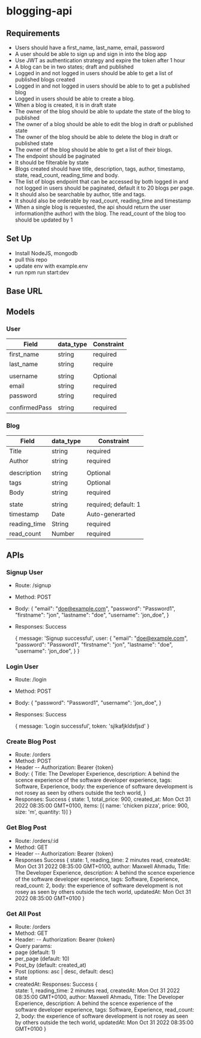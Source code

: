 # blogging-api

## Requirements

- Users should have a first_name, last_name, email, password
- A user should be able to sign up and sign in into the blog app
- Use JWT as authentication strategy and expire the token after 1 hour
- A blog can be in two states; draft and published
- Logged in and not logged in users should be able to get a list of published blogs created
- Logged in and not logged in users should be able to to get a published blog
- Logged in users should be able to create a blog.
- When a blog is created, it is in draft state
- The owner of the blog should be able to update the state of the blog to published
- The owner of a blog should be able to edit the blog in draft or published state
- The owner of the blog should be able to delete the blog in draft or published state
- The owner of the blog should be able to get a list of their blogs. 
- The endpoint should be paginated
- It should be filterable by state
- Blogs created should have title, description, tags, author, timestamp, state, read_count, reading_time and body.
- The list of blogs endpoint that can be accessed by both logged in and not logged in users should be paginated, default it to 20 blogs per page. 
- It should also be searchable by author, title and tags.
- It should also be orderable by read_count, reading_time and timestamp
- When a single blog is requested, the api should return the user information(the author) with the blog. The read_count of the blog too should be updated by 1

## Set Up
- Install NodeJS, mongodb
- pull this repo
- update env with example.env
- run npm run start:dev

## Base URL


## Models

### User

|   Field       | data_type     | Constraint  |
| ------------- | ------------- | --------    |
| first_name    | string        | required    |  
| last_name     | string        | require     |
|               |               |             |
| username      | string        | Optional    |
| email         | string        | required    |
| password      | string        | required    |
|               |               |             |
| confirmedPass | string        | required    |


### Blog

|   Field       | data_type     | Constraint                  |
| ------------- | ------------- | --------                    |
| Title         | string        | required                    |  
| Author        | string        | required                    |
|               |               |                             |
| description   | string        | Optional                    |
| tags          | string        | Optional                    |
| Body          | string        | required                    |
|               |               |                             |
| state         | string        | required; default: 1        |
| timestamp     | Date          | Auto-generarted             |
| reading_time  | String        | required                    |
| read_count    | Number        | required                    |


## APIs

### Signup User

- Route: /signup
- Method: POST
- Body:
      {
      "email": "doe@example.com",
      "password": "Password1",
      "firstname": "jon",
      "lastname": "doe",
      "username": 'jon_doe",
    }
    
- Responses:
    Success

    {
        message: 'Signup successful',
        user: {
            "email": "doe@example.com",
            "password": "Password1",
            "firstname": "jon",
            "lastname": "doe",
            "username": 'jon_doe",
        }
}

### Login User
- Route: /login
- Method: POST
- Body:
      {
        "password": "Password1",
        "username": 'jon_doe",
      }
- Responses:
    Success

    {
        message: 'Login successful',
        token: 'sjlkafjkldsfjsd'
    }
    
### Create Blog Post
- Route: /orders
- Method: POST
- Header
  -- Authorization: Bearer {token}
- Body:
    {
            Title: The Developer Experience,
            description: A behind the scence experience of the software developer experience,
            tags: Software, Experience,
            body: the experience of software development is not rosey as seen by others outside the tech world,
    }
- Responses:
    Success
          {
              state: 1,
              total_price: 900,
              created_at: Mon Oct 31 2022 08:35:00 GMT+0100,
              items: [{ name: 'chicken pizza', price: 900, size: 'm', quantity: 1}]
          }

### Get Blog Post
- Route: /orders/:id
- Method: GET
- Header
   -- Authorization: Bearer {token}
- Responses
    Success
          {
                state: 1,
                reading_time: 2 minutes read,
                createdAt: Mon Oct 31 2022 08:35:00 GMT+0100,
                author: Maxwell Ahmadu,
                Title: The Developer Experience,
                description: A behind the scence experience of the software developer experience,
                tags: Software, Experience,
                read_count: 2,
                body: the experience of software development is not rosey as seen by others outside the tech world,
                updatedAt: Mon Oct 31 2022 08:35:00 GMT+0100
          }
### Get All Post
- Route: /orders
- Method: GET
- Header:
  -- Authorization: Bearer {token}
- Query params:
- page (default: 1)
- per_page (default: 10)
- Post_by (default: created_at)
- Post (options: asc | desc, default: desc)
- state
- createdAt:
    Responses:
      Success
            {   
                state: 1,
                reading_time: 2 minutes read,
                createdAt: Mon Oct 31 2022 08:35:00 GMT+0100,
                author: Maxwell Ahmadu,
                Title: The Developer Experience,
                description: A behind the scence experience of the software developer experience,
                tags: Software, Experience,
                read_count: 2,
                body: the experience of software development is not rosey as seen by others outside the tech world,
                updatedAt: Mon Oct 31 2022 08:35:00 GMT+0100
            }










